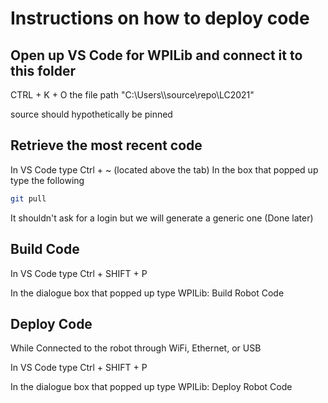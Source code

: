 # Instructions on how to deploy code

## Open up VS Code for WPILib and connect it to this folder 

CTRL + K + O the file path "C:\\Users\\<you>\\source\\repo\\LC2021"

source should hypothetically be pinned

## Retrieve the most recent code

In VS Code type Ctrl + ~ (located above the tab)
In the box that popped up type the following

```bash
git pull
```

It shouldn't ask for a login but we will generate a generic one (Done later)

## Build Code

In VS Code type Ctrl + SHIFT + P 

In the dialogue box that popped up type WPILib: Build Robot Code

## Deploy Code

While Connected to the robot through WiFi, Ethernet, or USB

In VS Code type Ctrl + SHIFT + P 

In the dialogue box that popped up type WPILib: Deploy Robot Code